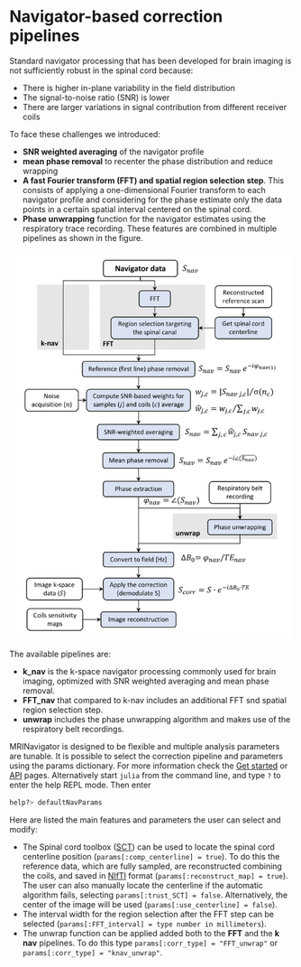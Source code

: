 # Navigator-based correction pipelines

Standard navigator processing that has been developed for brain imaging is not sufficiently robust in the spinal cord because:
* There is higher in-plane variability in the field distribution
* The signal-to-noise ratio (SNR) is lower
* There are larger variations in signal contribution from different receiver coils

To face these challenges we introduced:
* __SNR weighted averaging__ of the navigator profile
* __mean phase removal__ to recenter the phase distribution and reduce wrapping
* __A fast Fourier transform (FFT) and spatial region selection step__. This consists of applying a one-dimensional Fourier transform to each navigator profile and considering for the phase estimate only the data points in a certain spatial interval centered on the spinal cord.
* __Phase unwrapping__ function for the navigator estimates using the respiratory trace recording.
These features are combined in multiple pipelines as shown in the figure.

![Pipelines](./assets/pipeline.png)

The available pipelines are:
* __k_nav__ is the k-space navigator processing commonly used for brain imaging, optimized with SNR weighted averaging and mean phase removal.
* __FFT_nav__ that compared to k-nav includes an additional FFT snd spatial region selection step.
* __unwrap__ includes the phase unwrapping algorithm and makes use of the respiratory belt recordings.

MRINavigator is designed to be flexible and multiple analysis parameters are tunable. It is possible to select the correction pipeline and parameters using the params dictionary.
For more information check the [Get started](@ref) or [API](@ref) pages. Alternatively start `julia` from the command line, and type `?` to enter the help REPL mode. Then enter

```julia
help?> defaultNavParams
```

Here are listed the main features and parameters the user can select and modify:
* The Spinal cord toolbox ([SCT](https://spinalcordtoolbox.com)) can be used to locate the spinal cord centerline position (`params[:comp_centerline] = true`). To do this the reference data, which are fully sampled, are reconstructed combining the coils, and saved in [NIfTI](https://brainder.org/2012/09/23/the-nifti-file-format/) format (`params[:reconstruct_map] = true`).  The user can also manually locate the centerline if the automatic algorithm fails, selecting `params[:trust_SCT] = false`. Alternatively, the center of the image will be used (`params[:use_centerline] = false`).
* The interval width for the region selection after the FFT step can be selected (`params[:FFT_interval] = type number in millimeters`).
* The unwrap function can be applied added both to the __FFT__ and the __k nav__ pipelines. To do this type `params[:corr_type] = "FFT_unwrap"` or `params[:corr_type] = "knav_unwrap"`.
